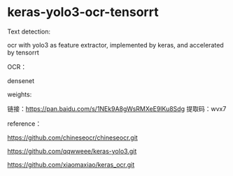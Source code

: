 # keras-yolo3-ocr-tensorrt

Text detection:

ocr with yolo3 as feature extractor, implemented by keras, and accelerated by tensorrt

OCR：

densenet

weights:

链接：https://pan.baidu.com/s/1NEk9A8gWsRMXeE9lKu8Sdg 
提取码：wvx7 


reference：

https://github.com/chineseocr/chineseocr.git

https://github.com/qqwweee/keras-yolo3.git

https://github.com/xiaomaxiao/keras_ocr.git
